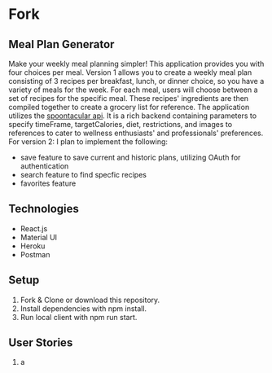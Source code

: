 # Fork

## Meal Plan Generator
Make your weekly meal planning simpler! This application provides you with four choices per meal. Version 1 allows you to create a weekly meal plan consisting of 3 recipes per breakfast, lunch, or dinner choice, so you have a variety of meals for the week. For each meal, users will choose between a set of recipes for the specific meal. These recipes' ingredients are then compiled together to create a grocery list for reference. The application utilizes the [spoontacular api](https://spoonacular.com/food-api). It is a rich backend containing parameters to specify timeFrame, targetCalories, diet, restrictions, and images to references to cater to wellness enthusiasts' and professionals' preferences.
For version 2: I plan to implement the following:
  - save feature to save current and historic plans, utilizing OAuth for authentication
  - search feature to find specfic recipes
  - favorites feature

## Technologies
  - React.js
  - Material UI
  - Heroku
  - Postman

## Setup
  1. Fork & Clone or download this repository.
  2. Install dependencies with npm install.
  3. Run local client with npm run start.

## User Stories
  1. a
